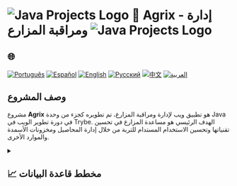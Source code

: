 # <img src="https://cdn-icons-png.flaticon.com/128/226/226777.png" alt="Java Projects Logo" width="42" height="30" /> 🌱 Agrix - إدارة ومراقبة المزارع <img src="https://cdn-icons-png.flaticon.com/128/226/226777.png" alt="Java Projects Logo" width="42" height="30" />

## 🌐 
[![Português](https://img.shields.io/badge/Português-green)](https://github.com/SamuelRocha91/Agrix/blob/main/README.md) 
[![Español](https://img.shields.io/badge/Español-yellow)](https://github.com/SamuelRocha91/Agrix/blob/main/README_es.md) 
[![English](https://img.shields.io/badge/English-blue)](https://github.com/SamuelRocha91/Agrix/blob/main/README_en.md) 
[![Русский](https://img.shields.io/badge/Русский-lightgrey)](https://github.com/SamuelRocha91/Agrix/blob/main/README_ru.md) 
[![中文](https://img.shields.io/badge/中文-red)](https://github.com/SamuelRocha91/Agrix/blob/main/README_ch.md) 
[![العربية](https://img.shields.io/badge/العربية-orange)](https://github.com/SamuelRocha91/Agrix/blob/main/README_ar.md)

## وصف المشروع

مشروع **Agrix** هو تطبيق ويب لإدارة ومراقبة المزارع، تم تطويره كجزء من وحدة Java في دورة تطوير الويب في Trybe. الهدف الرئيسي هو مساعدة المزارع في تحسين تقنياتها وتحسين الاستخدام المستدام للتربة من خلال إدارة المحاصيل ومخزونات الأسمدة والموارد الأخرى.

<details>
<summary><h2>📈 مخطط قاعدة البيانات</h2></summary>

![مخطط قاعدة البيانات](./images/diagrama.png)

<details>
  <summary><h2>الميزات المنفذة</h2></summary>
  - **المصادقة والتفويض**: التحكم الآمن في الوصول باستخدام Spring Security.
  - **إدارة المزارع والمحاصيل**: مسارات لتسجيل ومراقبة المزارع والمحاصيل والأسمدة.
  - **API REST**: واجهة للتفاعل مع النظام.
  - **إدارة الأخطاء**: معالجة قوية للأخطاء باستخدام Spring Web.
  - **التشغيل في Docker**: إعداد كامل لتشغيل التطبيق في حاويات Docker.
</details>

<details>
  <summary><h2>المهارات المكتسبة</h2></summary>
  - الاستخدام المتقدم لـ **Spring Framework** لبناء تطبيقات آمنة وقوية.
  - تنفيذ **Spring Security** للمصادقة وتفويض المستخدمين.
  - تطوير **API REST** بمسارات CRUD لإدارة الزراعة.
  - التكامل مع **Spring Data JPA** لتخزين البيانات في MySQL.
  - استخدام **Docker** لاحتواء التطبيق وبيئة الاختبار.
  - إنشاء اختبارات الوحدة باستخدام **JUnit**.
</details>

<details>
  <summary><h2>كيفية التنفيذ</h2></summary>
  
  1. **استنساخ المستودع**:
     ```bash
     git clone https://github.com/SamuelRocha91/agrix.git
     ```

  2. **الوصول إلى الدليل**:
     ```bash
     cd agrix
     ```

  3. **التجميع والتشغيل**:
     استخدم Maven لتشغيل المشروع:
     ```bash
     mvn spring-boot:run
     ```

  4. **تشغيل الاختبارات**:
     لتشغيل اختبارات الوحدة:
     ```bash
     mvn test
     ```

  5. **التشغيل مع Docker**:
     قم ببناء وتشغيل حاوية Docker:
     ```bash
     docker compose up
     ```
</details>

<details>
  <summary><h2>مشاريع أخرى</h2></summary>
  - 🗳️ [نظام التصويت](https://github.com/SamuelRocha91/sistemaDeVotacao/blob/main/README_ar.md)
  - 🏛️ [محدد المواقع للمتحف](https://github.com/SamuelRocha91/localizadorDeMuseus/blob/main/README_ar.md)
  - 📃 [قواعد التقدم](https://github.com/SamuelRocha91/project_rule_of_progression/blob/main/README_ar.md)
</details>

